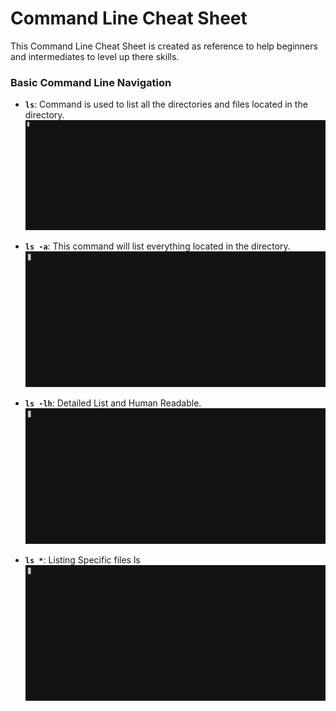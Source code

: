 # Command Line Cheat Sheet
This Command Line Cheat Sheet is created as reference to help beginners and intermediates to level up there skills.

### Basic Command Line Navigation
- **`ls`**: Command is used to list all the directories and files located in the directory.
![LS](gifs/ls.gif)

- **`ls -a`**: This command will list everything located in the directory.
![LS](gifs/ls-1.gif)

- **`ls -lh`**: Detailed List and Human Readable.
![LS](gifs/ls-3.gif)

- **`ls *`**: Listing Specific files
ls
![LS](gifs/ls-4.gif)